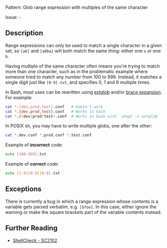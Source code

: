 Pattern: Glob range expression with multiples of the same character

Issue: -

## Description

Range expressions can only be used to match a single character in a given set, so `[ab]` and `[abba]` will both match the same thing: either one `a` or one `b`. 

Having multiple of the same character often means you're trying to match more than one character, such as in the problematic example where someone tried to match any number from 100 to 999. Instead, it matches a single digit just like `[0-9].txt`, and specifies 0, 1 and 9 multiple times.

In Bash, most uses can be rewritten using [extglob](https://mywiki.wooledge.org/glob#extglob) and/or [brace expansion](https://mywiki.wooledge.org/BraceExpansion). For example:

```sh
cat *.[dev,prod,test].conf   # Doesn't work
cat *.{dev,prod,test}.conf   # Works in bash
cat *.@(dev|prod|test).conf  # Works in bash with `shopt -s extglob`
```

In POSIX sh, you may have to write multiple globs, one after the other:

```sh
cat *.dev.conf *.prod.conf *.test.conf
```

Example of **incorrect** code:

```sh
echo [100-999].txt
```

Example of **correct** code:

```sh
echo [1-9][0-9][0-9].txt
```
## Exceptions

There is currently a bug in which a range expression whose contents is a variable gets parsed verbatim, e.g. `[$foo]`. In this case, either ignore the warning or make the square brackets part of the variable contents instead.

## Further Reading

* [ShellCheck - SC2102](https://github.com/koalaman/shellcheck/wiki/SC2102)
